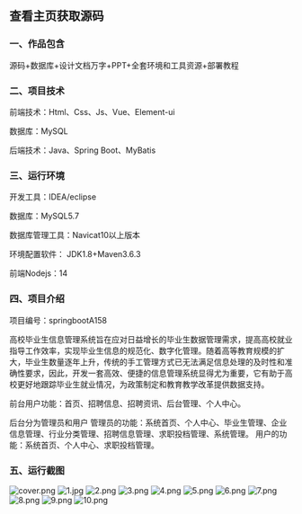  
## 查看主页获取源码


### 一、作品包含

源码+数据库+设计文档万字+PPT+全套环境和工具资源+部署教程

### 二、项目技术

前端技术：Html、Css、Js、Vue、Element-ui

数据库：MySQL

后端技术：Java、Spring Boot、MyBatis

  

### 三、运行环境

开发工具：IDEA/eclipse

数据库：MySQL5.7

数据库管理工具：Navicat10以上版本

环境配置软件： JDK1.8+Maven3.6.3

前端Nodejs：14


### 四、项目介绍
项目编号：springbootA158

高校毕业生信息管理系统旨在应对日益增长的毕业生数据管理需求，提高高校就业指导工作效率，实现毕业生信息的规范化、数字化管理。随着高等教育规模的扩大，毕业生数量逐年上升，传统的手工管理方式已无法满足信息处理的及时性和准确性要求，因此，开发一套高效、便捷的信息管理系统显得尤为重要，它有助于高校更好地跟踪毕业生就业情况，为政策制定和教育教学改革提供数据支持。

前台用户功能：首页、招聘信息、招聘资讯、后台管理、个人中心。

后台分为管理员和用户
管理员的功能：系统首页、个人中心、毕业生管理、企业信息管理、行业分类管理、招聘信息管理、求职投档管理、系统管理。
用户的功能：系统首页、个人中心、求职投档管理。

### 五、运行截图

![cover.png](./cover.png)
![1.jpg](./1.jpg)
![2.png](./2.png)
![3.png](./3.png)
![4.png](./4.png)
![5.png](./5.png)
![6.png](./6.png)
![7.png](./7.png)
![8.png](./8.png)
![9.png](./9.png)
![10.png](./10.png)




  
